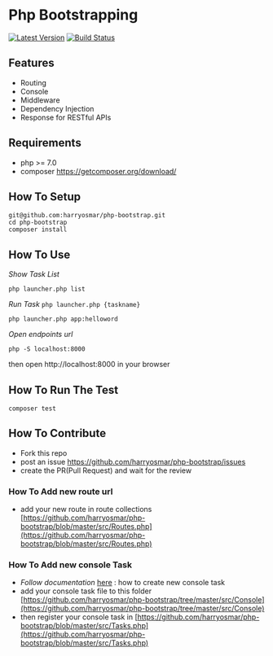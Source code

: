 # Php Bootstrapping

[![Latest Version](https://img.shields.io/github/release/harryosmar/php-bootstrap.svg?style=flat-square)](https://github.com/harryosmar/php-bootstrap/releases)
[![Build Status](https://travis-ci.org/harryosmar/php-bootstrap.svg?branch=master)](https://travis-ci.org/harryosmar/php-bootstrap)

## Features
- Routing
- Console
- Middleware
- Dependency Injection
- Response for RESTful APIs

## Requirements
- php >= 7.0
- composer https://getcomposer.org/download/

## How To Setup
```
git@github.com:harryosmar/php-bootstrap.git
cd php-bootstrap
composer install
```

## How To Use
*Show Task List*
```
php launcher.php list
```
*Run Task* `php launcher.php {taskname}`
```
php launcher.php app:helloword
```
*Open endpoints url*
```
php -S localhost:8000
```
then open http://localhost:8000 in your browser


## How To Run The Test
```
composer test
```

## How To Contribute
- Fork this repo
- post an issue https://github.com/harryosmar/php-bootstrap/issues
- create the PR(Pull Request) and wait for the review

### How To Add new route url
- add your new route in route collections
[https://github.com/harryosmar/php-bootstrap/blob/master/src/Routes.php](https://github.com/harryosmar/php-bootstrap/blob/master/src/Routes.php)

### How To Add new console Task
- *Follow documentation* [here](https://symfony.com/doc/current/console.html) : how to create new console task
- add your console task file to this folder
[https://github.com/harryosmar/php-bootstrap/tree/master/src/Console](https://github.com/harryosmar/php-bootstrap/tree/master/src/Console)
- then register your console task in [https://github.com/harryosmar/php-bootstrap/blob/master/src/Tasks.php](https://github.com/harryosmar/php-bootstrap/blob/master/src/Tasks.php)

